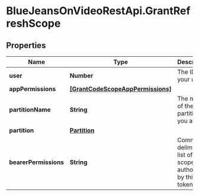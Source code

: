 # BlueJeansOnVideoRestApi.GrantRefreshScope

## Properties
Name | Type | Description | Notes
------------ | ------------- | ------------- | -------------
**user** | **Number** | The ID of your user. | [optional] 
**appPermissions** | [**[GrantCodeScopeAppPermissions]**](GrantCodeScopeAppPermissions.md) |  | [optional] 
**partitionName** | **String** | The name of the partition you are on. | [optional] 
**partition** | [**Partition**](Partition.md) |  | [optional] 
**bearerPermissions** | **String** | Comma-delimited list of scopes authorized by this token. | [optional] 



